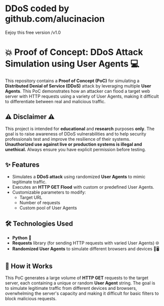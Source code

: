# DDoS coded by github.com/alucinacion

Eejoy this free version /v1.0

# 💥 Proof of Concept: DDoS Attack Simulation using User Agents 💻
This repository contains a **Proof of Concept (PoC)** for simulating a **Distributed Denial of Service (DDoS)** attack by leveraging multiple **User Agents**. This PoC demonstrates how an attacker can flood a target web server with HTTP requests using a variety of User Agents, making it difficult to differentiate between real and malicious traffic.

## ⚠️ Disclaimer ⚠️
This project is intended for **educational** and **research** purposes **only**. The goal is to raise awareness of DDoS vulnerabilities and to help security professionals test and improve the resilience of their systems. **Unauthorized use against live or production systems is illegal and unethical.** Always ensure you have explicit permission before testing.

## ✨ Features
- Simulates a **DDoS attack** using randomized **User Agents** to mimic legitimate traffic.
- Executes an **HTTP GET Flood** with custom or predefined User Agents.
- Customizable parameters to modify:
  - Target URL
  - Number of requests
  - Custom pool of User Agents

## 🛠️ Technologies Used
- **Python** 🐍
- **Requests** library (for sending HTTP requests with varied User Agents) 🌐
- **Randomized User Agents** to simulate different browsers and devices 📱🖥️

## 🚀 How it Works
This PoC generates a large volume of **HTTP GET** requests to the target server, each containing a unique or random **User Agent** string. The goal is to simulate legitimate traffic from different devices and browsers, overwhelming the server's capacity and making it difficult for basic filters to block malicious requests.

